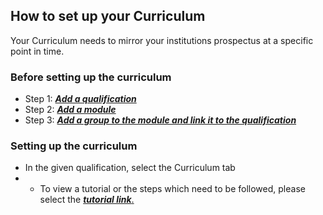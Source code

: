 ## **How to set up your Curriculum**

Your Curriculum needs to mirror your institutions prospectus at a specific point in time. 

### **Before setting up the curriculum** 

- Step 1: [_**Add a qualification**_](http://help.studentmanager.co.za/en/latest/Qualifications/addaqualification/)
- Step 2: [_**Add a module**_](http://help.studentmanager.co.za/en/latest/Modules/addamodule/)
- Step 3: [_**Add a group to the module and link it to the qualification**_](http://help.studentmanager.co.za/en/latest/Modules/settingupmodulegroups/)

### **Setting up the curriculum**

- In the given qualification, select the Curriculum tab
- - To view a tutorial or the steps which need to be followed, please select the [**_tutorial link_**.](https://www.iorad.com/player/117334/Setting-up-a-Curriculum)







